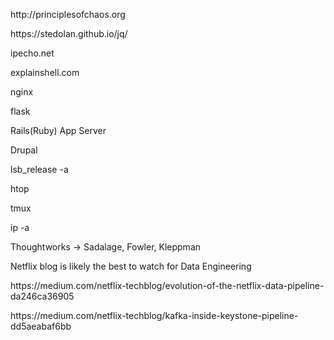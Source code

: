 <p>http://principlesofchaos.org</p>
<p>https://stedolan.github.io/jq/</p>
<p>ipecho.net</p>
<p>explainshell.com</p>
<p>nginx</p>
<p>flask</p>
<p>Rails(Ruby) App Server</p>
<p>Drupal</p>
<p>lsb_release -a</p>
<p>htop</p>
<p>tmux</p>
<p>ip -a</p>
<p>Thoughtworks -> Sadalage, Fowler, Kleppman</p>
<p>Netflix blog is likely the best to watch for Data Engineering</p>
<p>https://medium.com/netflix-techblog/evolution-of-the-netflix-data-pipeline-da246ca36905</p>
<p>https://medium.com/netflix-techblog/kafka-inside-keystone-pipeline-dd5aeabaf6bb</p>
